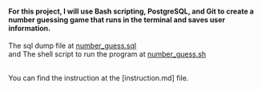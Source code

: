 #### For this project, I will use Bash scripting, PostgreSQL, and Git to create a number guessing game that runs in the terminal and saves user information. </br>
The sql dump file at [number_guess.sql](https://github.com/Cappu123/freeCodeCamp_Relational_Databases_Course/blob/main/Build%20a%20Number%20Guessing%20Game/number_guess.sql)</br> and
The shell script to run the program at [number_guess.sh]() </br></br>

You can find the instruction at the [instruction.md] file.
